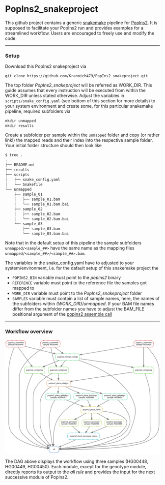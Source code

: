# PopIns2_snakeproject

This github project contains a generic [snakemake](https://snakemake.readthedocs.io/en/stable/) pipeline for [PopIns2](https://github.com/kehrlab/PopIns2). It is supposed to facilitate your PopIns2 run and provides examples for a streamlined workflow. Users are encouraged to freely use and modify the code.

---

### Setup

Download this PopIns2 snakeproject via

```
git clone https://github.com/Krannich479/PopIns2_snakeproject.git
```

The top folder _PopIns2_snakeproject_ will be referred as WORK_DIR. This guide assumes that every instruction will be executed from within the WORK_DIR unless stated otherwise. Adjust the variables in `scripts/snake_config.yaml` (see bottom of this section for more details) to your system environment and create some, for this particular snakemake pipeline, required subfolders via

```
mkdir unmapped
mkdir results
```

Create a subfolder per sample within the `unmapped` folder and copy (or rather link!) the mapped reads and their index into the respective sample folder. Your initial folder structure should then look like

```
$ tree .
.
├── README.md
├── results
├── scripts
│   ├── snake_config.yaml
│   └── Snakefile
└── unmapped
    ├── sample_01
    │   ├── sample_01.bam
    │   └── sample_01.bam.bai
    ├── sample_02
    │   ├── sample_02.bam
    │   └── sample_02.bam.bai
    └── sample_03
        ├── sample_03.bam
        └── sample_03.bam.bai
```

Note that in the default setup of this pipeline the sample subfolders `unmapped/<sample_##>` have the same name as the mapping files `unmapped/<sample_##>/<sample_##>.bam`. 

The variables in the snake_config.yaml have to adjusted to your system/environment, i.e. for the dafault setup of this snakemake project the
- `POPINS2_BIN` variable must point to the _popins2_ binary
- `REFERENCE` variable must point to the reference file the samples got mapped to
- `WORK_DIR` variable must point to the _PopIns2_snakeproject_ folder
- `SAMPLES` variable must contain a list of sample names, here, the names of the subfolders within _{WORK_DIR}/unmapped_. If your BAM file names differ from the subfolder names you have to adjust the BAM_FILE positional argument of the [popins2 assemble call](https://github.com/Krannich479/PopIns2_snakeproject/blob/44002a4387f3072002ada7c387bc0f6e11fc9349/scripts/Snakefile#L45)

--- 

### Workflow overview

<img src="https://github.com/Krannich479/PopIns2_snakeproject/blob/master/dag.svg" width="700">

The DAG above displays the workflow using three samples (HG00448, HG00449, HG00450). Each module, except for the genotype module, directly reports its output to the _all rule_ and provides the input for the next successive module of PopIns2. 
